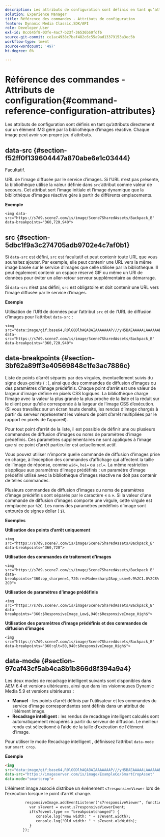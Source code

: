 ```yaml
---
description: Les attributs de configuration sont définis en tant qu’attributs directement sur un élément IMG géré par la bibliothèque d’images réactive. Chaque image peut avoir son propre jeu d’attributs.
solution: Experience Manager
title: Référence des commandes - Attributs de configuration
feature: Dynamic Media Classic,SDK/API
role: Developer,User
exl-id: 8cc645f8-03fe-4ac7-b23f-36536b60fdf6
source-git-commit: ce1ac4938c7baf482c6c55a9ad13379153a3ec5b
workflow-type: tm+mt
source-wordcount: '497'
ht-degree: 0%

---
```


# Référence des commandes - Attributs de configuration{#command-reference-configuration-attributes}

Les attributs de configuration sont définis en tant qu’attributs directement sur un élément IMG géré par la bibliothèque d’images réactive. Chaque image peut avoir son propre jeu d’attributs.

## data-src {#section-f52ff0f139604447a870abe6e1c03444}

Facultatif.

URL de l’image diffusée par le service d’images. Si l’URL n’est pas présente, la bibliothèque utilise la valeur définie dans `src`’attribut comme valeur de secours. Cet attribut sert l’image initiale et l’image dynamique que la bibliothèque d’images réactive gère à partir de différents emplacements.

**Exemple**

```
<img data-src="https://s7d9.scene7.com/is/image/Scene7SharedAssets/Backpack_B" data-breakpoints="360,720,940">
```


## src {#section-5dbc1f9a3c274705adb9702e4c7af0b1}

Si `data-src` est défini, `src` est facultatif et peut contenir toute URL que vous souhaitez ajouter. Par exemple, elle peut contenir une URL vers la même image basée sur le service d’images que celle utilisée par la bibliothèque. Il peut également contenir un espace réservé GIF ou même un URI de données pour éviter un aller-retour serveur supplémentaire au démarrage.

Si `data-src` n’est pas défini, `src` est obligatoire et doit contenir une URL vers l’image diffusée par le service d’images.


**Exemple**

Utilisation de l’URI de données pour l’attribut `src` et de l’URL de diffusion d’images pour l’attribut `data-src` :

```
<img src="data:image/gif;base64,R0lGODlhAQABAIAAAAAAAP///yH5BAEAAAAALAAAAAABAAEAAAIBRAA7" data-src="https://s7d9.scene7.com/is/image/Scene7SharedAssets/Backpack_B" data-breakpoints="360,720,940">
```


## data-breakpoints {#section-3bf62a89ff3e40569848c1fe3ac7886c}

Liste de points d’arrêt séparés par des virgules, éventuellement suivis du signe deux-points ( `:`), ainsi que des commandes de diffusion d’images ou des paramètres d’image prédéfinis. Chaque point d’arrêt est une valeur de largeur d’image définie en pixels CSS logiques. La bibliothèque charge l’image avec la valeur la plus grande la plus proche de la liste et la réduit sur le client pour qu’elle corresponde à la largeur de l’image CSS d’exécution. (Si vous travaillez sur un écran haute densité, les rendus d’image chargés à partir du serveur représentent les valeurs de point d’arrêt multipliées par le rapport en pixels de l’appareil).

Pour tout point d’arrêt de la liste, il est possible de définir une ou plusieurs commandes de diffusion d’images ou noms de paramètres d’image prédéfinis. Ces paramètres supplémentaires ne sont appliqués à l’image que si ce point d’arrêt particulier est actuellement actif.

Vous pouvez utiliser n’importe quelle commande de diffusion d’images prise en charge, à l’exception des commandes d’affichage qui affectent la taille de l’image de réponse, comme `wid=`, `hei=` ou `scl=`. La même restriction s’applique aux paramètres d’image prédéfinis : un paramètre d’image prédéfini utilisé avec la bibliothèque d’images réactive ne doit pas contenir de telles commandes.

Plusieurs commandes de diffusion d’images ou noms de paramètres d’image prédéfinis sont séparés par le caractère « `&` ». Si la valeur d’une commande de diffusion d’images comporte une virgule, cette virgule est remplacée par `%2C`. Les noms des paramètres prédéfinis d’image sont entourés de signes dollar ( `$`).


**Exemples**

**Utilisation des points d’arrêt uniquement**

`<img src="https://s7d9.scene7.com/is/image/Scene7SharedAssets/Backpack_B" data-breakpoints="360,720">`

**Utilisation des commandes de traitement d’images**

`<img src="https://s7d9.scene7.com/is/image/Scene7SharedAssets/Backpack_B" data-breakpoints="360:op_sharpen=1,720:resMode=sharp2&op_usm=0.9%2C1.0%2C8%2C0">`

**Utilisation de paramètres d’image prédéfinis**

`<img src="https://s7d9.scene7.com/is/image/Scene7SharedAssets/Backpack_B" data-breakpoints="360:$ResponsiveImage_Low$,940:$ResponsiveImage_High$">`

**Utilisation des paramètres d’image prédéfinis et des commandes de diffusion d’images**

`<img src="https://s7d9.scene7.com/is/image/Scene7SharedAssets/Backpack_B" data-breakpoints="360:qlt=50,940:$ResponsiveImage_High$">`



## data-mode {#section-97caf43cf5ab4ca8b1b866d8f394a9a4}

Les deux modes de recadrage intelligent suivants sont disponibles dans AEM 6.4 et versions ultérieures, ainsi que dans les visionneuses Dynamic Media 5.9 et versions ultérieures :

* **Manuel** - les points d’arrêt définis par l’utilisateur et les commandes du service d’image correspondantes sont définis dans un attribut de l’élément image.
* **Recadrage intelligent** : les rendus de recadrage intelligent calculés sont automatiquement récupérés à partir du serveur de diffusion. Le meilleur rendu est sélectionné à l’aide de la taille d’exécution de l’élément d’image.

Pour utiliser le mode Recadrage intelligent , définissez l’attribut `data-mode` sur `smart crop`.

**Exemple**

```html {.line-numbers}
<img 
src="data:image/gif;base64,R0lGODlhAQABAIAAAAAAAP///yH5BAEAAAAALAAAAAABAAEAAAIBRAA7" 
data-src="https://imageserver.com/is/image/ExampleCo/SmartCropAsset" 
data-mode="smartcrop">
```

L’élément image associé distribue un événement `s7responsiveViewer` lors de l’exécution lorsque le point d’arrêt change.

```html {.line-numbers}
         responsiveImage.addEventListener("s7responsiveViewer", function (event) { 
           var s7event = event.s7responsiveViewerEvent; 
           if(s7event.type == "breakpointchanged") { 
              console.log("New width: " + s7event.width); 
              console.log("Old width: " + s7event.oldWidth); 
           } 
        });
```
